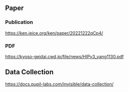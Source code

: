 ## Paper
### Publication
https://ken.ieice.org/ken/paper/20221222qCp4/
### PDF
https://kyoso-geidai.cwd.jp/file/news/HIPv3_yang1130.pdf
## Data Collection
https://docs.pupil-labs.com/invisible/data-collection/
